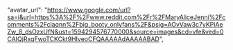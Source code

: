 
"avatar_url": "https://www.google.com/url?sa=i&url=https%3A%2F%2Fwww.reddit.com%2Fr%2FMaryAliceJenni%2Fcomments%2Fclaqnn%2Fbig_booty_onlyfans%2F&psig=AOvVaw3c7yKPiAeZw_8_dsOzxUfN&ust=1594294576770000&source=images&cd=vfe&ved=0CAIQjRxqFwoTCKCkt9HIveoCFQAAAAAdAAAAABAD",
